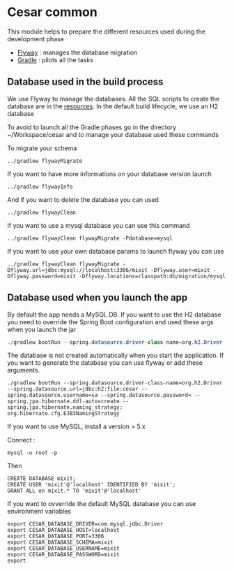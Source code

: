 # Cesar common

This module helps to prepare the different resources used during the development phase

* [Flyway](http://flywaydb.org/) : manages the database migration
* [Gradle](https://gradle.org/) : pilots all the tasks

## Database used in the build process

We use Flyway to manage the databases. All the SQL scripts to create the database are in the [resources](src/main/resources/db/migration). In the default build lifecycle, we use an H2 database 

To avoid to launch all the Gradle phases go in the directory ~/Workspace/cesar and to manage your database used these commands


To migrate your schema 

```
../gradlew flywayMigrate
```

If you want to have more informations on your database version launch

```
../gradlew flywayInfo
```

And if you want to delete the database you can used

```
../gradlew flywayClean
```

If you want to use a mysql database you can use this command

```
../gradlew flywayClean flywayMigrate -Pdatabase=mysql
```

If you want to use your own database params to launch flyway you can use
```
../gradlew flywayClean flywayMigrate -Dflyway.url=jdbc:mysql://localhost:3306/mixit -Dflyway.user=mixit -Dflyway.password=mixit -Dflyway.locations=classpath:db/migration/mysql
```

## Database used when you launch the app

By default the app needs a MySQL DB. If you want to use the H2 database you need to override the Spring Boot configuration and used these args when you launch the jar
```java
./gradlew bootRun --spring.datasource.driver-class-name=org.h2.Driver --spring.datasource.url=jdbc:h2:file:cesar --spring.datasource.username=sa --spring.datasource.password=
```

The database is not created automatically when you start the application. If you want to generate the database you can use flyway or add these arguments. 
```                                                                             
./gradlew bootRun --spring.datasource.driver-class-name=org.h2.Driver --spring.datasource.url=jdbc:h2:file:cesar --spring.datasource.username=sa --spring.datasource.password= --spring.jpa.hibernate.ddl-auto=create --spring.jpa.hibernate.naming_strategy: org.hibernate.cfg.EJB3NamingStrategy
```

If you want to use MySQL, install a version > 5.x


Connect : 
```
mysql -u root -p
```
Then
```
CREATE DATABASE mixit;
CREATE USER 'mixit'@'localhost' IDENTIFIED BY 'mixit';
GRANT ALL on mixit.* TO 'mixit'@'localhost'
```

If you want to ovverride the default MySQL database you can use environment variables
```
export CESAR_DATABASE_DRIVER=com.mysql.jdbc.Driver
export CESAR_DATABASE_HOST=localhost
export CESAR_DATABASE_PORT=3306
export CESAR_DATABASE_SCHEMA=mixit
export CESAR_DATABASE_USERNAME=mixit
export CESAR_DATABASE_PASSWORD=mixit
export
```
